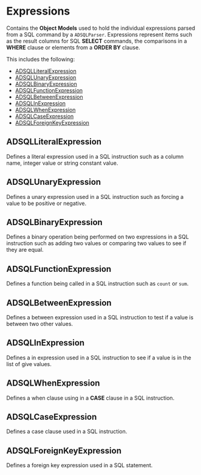 #  Expressions

Contains the **Object Models** used to hold the individual expressions parsed from a SQL command by a `ADSQLParser`. Expressions represent items such as the result columns for SQL **SELECT** commands, the comparisons in a **WHERE** clause or elements from a **ORDER BY** clause.

This includes the following:

* [ADSQLLiteralExpression](#ADSQLLiteralExpression)
* [ADSQLUnaryExpression](#ADSQLUnaryExpression)
* [ADSQLBinaryExpression](#ADSQLBinaryExpression)
* [ADSQLFunctionExpression](#ADSQLFunctionExpression)
* [ADSQLBetweenExpression](#ADSQLBetweenExpression)
* [ADSQLInExpression](#ADSQLInExpression)
* [ADSQLWhenExpression](#ADSQLWhenExpression)
* [ADSQLCaseExpression](#ADSQLCaseExpression)
* [ADSQLForeignKeyExpression](#ADSQLForeignKeyExpression)

<a name="ADSQLLiteralExpression"></a>
## ADSQLLiteralExpression

Defines a literal expression used in a SQL instruction such as a column name, integer value or string constant value.

<a name="ADSQLUnaryExpression"></a>
## ADSQLUnaryExpression

Defines a unary expression used in a SQL instruction such as forcing a value to be positive or negative.

<a name="ADSQLBinaryExpression"></a>
## ADSQLBinaryExpression

Defines a binary operation being performed on two expressions in a SQL instruction such as adding two values or comparing two values to see if they are equal.

<a name="ADSQLFunctionExpression"></a>
## ADSQLFunctionExpression

Defines a function being called in a SQL instruction such as `count` or `sum`.

<a name="ADSQLBetweenExpression"></a>
## ADSQLBetweenExpression

Defines a between expression used in a SQL instruction to test if a value is between two other values.

<a name="ADSQLInExpression"></a>
## ADSQLInExpression

Defines a in expression used in a SQL instruction to see if a value is in the list of give values.

<a name="ADSQLWhenExpression"></a>
## ADSQLWhenExpression

Defines a when clause using in a **CASE** clause in a SQL instruction.

<a name="ADSQLCaseExpression"></a>
## ADSQLCaseExpression

Defines a case clause used in a SQL instruction.

<a name="ADSQLForeignKeyExpression"></a>
## ADSQLForeignKeyExpression

Defines a foreign key expression used in a SQL statement.